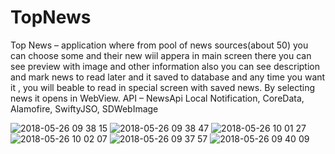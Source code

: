 # TopNews

Top News – application where from pool of news sources(about 50) you can choose some and their new wiil appera in main screen there you can see preview with image and other information also you can see description and mark news to read later and it saved to database and any time you want it , you will beable to read in special screen with saved news. By selecting news it opens in WebView.
API – NewsApi
Local Notification, CoreData, Alamofire, SwiftyJSO, SDWebImage

![2018-05-26 09 38 15](https://user-images.githubusercontent.com/23559375/40573709-e5f89140-60cd-11e8-80b0-6b240b28c9dd.png)
![2018-05-26 09 38 47](https://user-images.githubusercontent.com/23559375/40573710-e61e11c2-60cd-11e8-8847-c6156254b4af.png)
![2018-05-26 10 01 27](https://user-images.githubusercontent.com/23559375/40573711-e6440134-60cd-11e8-9b2c-89b71df6bc93.png)
![2018-05-26 10 02 07](https://user-images.githubusercontent.com/23559375/40573712-e669e5f2-60cd-11e8-9c60-b477201fc555.png)
![2018-05-26 09 37 57](https://user-images.githubusercontent.com/23559375/40573713-e6957f00-60cd-11e8-8153-f39025ab4a41.png)
![2018-05-26 09 40 09](https://user-images.githubusercontent.com/23559375/40573714-e6bd7d20-60cd-11e8-8998-b6c7bdef1cf7.png)
